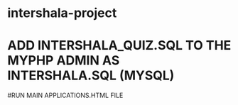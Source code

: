 # intershala-project
# ADD INTERSHALA_QUIZ.SQL TO THE MYPHP ADMIN AS INTERSHALA.SQL (MYSQL)
#RUN MAIN APPLICATIONS.HTML FILE 
